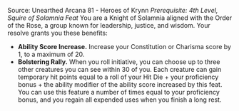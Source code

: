 Source: Unearthed Arcana 81 - Heroes of Krynn
*Prerequisite: 4th Level, Squire of Solamnia Feat*
You are a Knight of Solamnia aligned with the Order of the Rose, a group known for leadership, justice, and wisdom. Your resolve grants you these benefits:
* **Ability Score Increase.** Increase your Constitution or Charisma score by 1, to a maximum of 20.
* **Bolstering Rally.** When you roll initiative, you can choose up to three other creatures you can see within 30 of you. Each creature can gain temporary hit points equal to a roll of your Hit Die + your proficiency bonus + the ability modifier of the ability score increased by this feat. You can use this feature a number of times equal to your proficiency bonus, and you regain all expended uses when you finish a long rest.